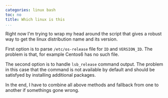 ```yaml
---
categories: linux bash
toc: no
title: Which linux is this
...
```


Right now I'm trying to wrap my head around the script that gives a robust way to get the linux distribution name and its version. 

First option is to parse `/etc/os-release` file for `ID` and `VERSION_ID`. The problem is that, for example Centos6 has no such file.

The second option is to handle `lsb_release` command output. The problem in this case that the command is not available by default and should be satisfyed by installing additional packages. 

In the end, I have to combine all above methods and fallback from one to another if somethings gone wrong.
